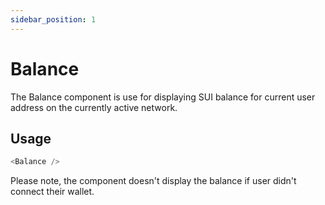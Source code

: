 ```yaml
---
sidebar_position: 1
---
```


# Balance

The Balance component is use for displaying SUI balance for current user address on the currently active network.

## Usage

```js title="MyComponent.js"
<Balance />
```

Please note, the component doesn't display the balance if user didn't connect their wallet.
